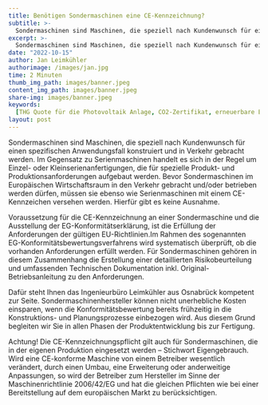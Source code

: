 ```yaml
---
title: Benötigen Sondermaschinen eine CE-Kennzeichnung?
subtitle: >-
  Sondermaschinen sind Maschinen, die speziell nach Kundenwunsch für einen spezifischen Anwendungsfall konstruiert und in Verkehr gebracht werden.
excerpt: >-
  Sondermaschinen sind Maschinen, die speziell nach Kundenwunsch für einen spezifischen Anwendungsfall konstruiert und in Verkehr gebracht werden.
date: "2022-10-15"
author: Jan Leimkühler
authorimage: /images/jan.jpg
time: 2 Minuten
thumb_img_path: images/banner.jpeg
content_img_path: images/banner.jpeg
share-img: images/banner.jpeg
keywords:
  [THG Quote für die Photovoltaik Anlage, CO2-Zertifikat, erneuerbare Energien]
layout: post
---
```


Sondermaschinen sind Maschinen, die speziell nach Kundenwunsch für einen spezifischen Anwendungsfall konstruiert und in Verkehr gebracht werden. Im Gegensatz zu Serienmaschinen handelt es sich in der Regel um Einzel- oder Kleinserienanfertigungen, die für spezielle Produkt- und Produktionsanforderungen aufgebaut werden. Bevor Sondermaschinen im Europäischen Wirtschaftsraum in den Verkehr gebracht und/oder betrieben werden dürfen, müssen sie ebenso wie Serienmaschinen mit einem CE-Kennzeichen versehen werden. Hierfür gibt es keine Ausnahme.

Voraussetzung für die CE-Kennzeichnung an einer Sondermaschine und die Ausstellung der EG-Konformitätserklärung, ist die Erfüllung der Anforderungen der gültigen EU-Richtlinien.Im Rahmen des sogenannten EG-Konformitätsbewertungsverfahrens wird systematisch überprüft, ob die vorhanden Anforderungen erfüllt werden. Für Sondermaschinen gehören in diesem Zusammenhang die Erstellung einer detaillierten Risikobeurteilung und umfassenden Technischen Dokumentation inkl. Original-Betriebsanleitung zu den Anforderungen.

Dafür steht Ihnen das Ingenieurbüro Leimkühler aus Osnabrück kompetent zur Seite. Sondermaschinenhersteller können nicht unerhebliche Kosten einsparen, wenn die Konformitätsbewertung bereits frühzeitig in die Konstruktions- und Planungsprozesse einbezogen wird. Aus diesem Grund begleiten wir Sie in allen Phasen der Produktentwicklung bis zur Fertigung.

Achtung! Die CE-Kennzeichnungspflicht gilt auch für Sondermaschinen, die in der eigenen Produktion eingesetzt werden – Stichwort Eigengebrauch.
Wird eine CE-konforme Maschine von einem Betreiber wesentlich verändert, durch einen Umbau, eine Erweiterung oder anderweitige Anpassungen, so wird der Betreiber zum Hersteller im Sinne der Maschinenrichtlinie 2006/42/EG und hat die gleichen Pflichten wie bei einer Bereitstellung auf dem europäischen Markt zu berücksichtigen.
